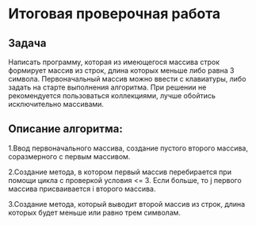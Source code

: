 # Итоговая проверочная работа #

## Задача ##

Написать программу, которая из имеющегося массива строк формирует массив из строк, длина которых меньше либо равна 3 символа. Первоначальный массив можно ввести с клавиатуры, либо задать на старте выполнения алгоритма. При решении не рекомендуется пользоваться коллекциями, лучше обойтись исключительно массивами.

## Описание алгоритма:

1.Ввод первоначального массива, создание пустого второго массива, соразмерного с первым массивом.

2.Создание метода, в котором первый массив перебирается при помощи цикла с проверкой условия <= 3. Если больше, то j первого массива присваивается i второго массива.

3.Создание метода, который выводит второй массив из строк, длина которых будет меньше или равно трем символам.